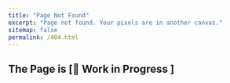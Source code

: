 ```yaml
---
title: "Page Not Found"
excerpt: "Page not found. Your pixels are in another canvas."
sitemap: false
permalink: /404.html
---
```

## The Page is [🚧 Work in Progress ]


<!-- <script type="text/javascript">
  var GOOG_FIXURL_LANG = 'en';
  var GOOG_FIXURL_SITE = '{{ site.url }}'
</script>
<script type="text/javascript"
  src="//linkhelp.clients.google.com/tbproxy/lh/wm/fixurl.js">
</script> -->
